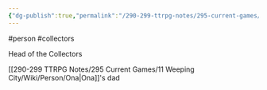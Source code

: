 ```yaml
---
{"dg-publish":true,"permalink":"/290-299-ttrpg-notes/295-current-games/11-weeping-city/wiki/person/ullus/"}
---
```



#person #collectors 

Head of the Collectors

[[290-299 TTRPG Notes/295 Current Games/11 Weeping City/Wiki/Person/Ona\|Ona]]'s dad